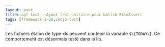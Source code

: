 ```yaml
---
layout: post
title: agf-test - Ajout test unitaire pour balise FileAssert
tags: [framework-1-38,codjo-test]
---
```

Les fichiers étalon de type xls peuvent contenir la variable ```$\{TODAY\```}.
Ce comportement est désormais testé dans la lib.